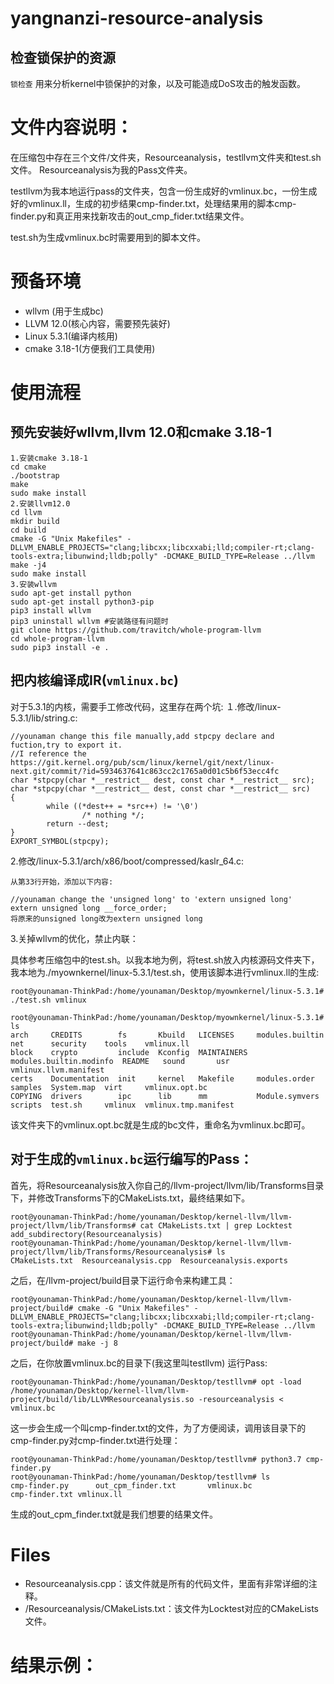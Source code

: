 # yangnanzi-resource-analysis
检查锁保护的资源
---
`锁检查` 用来分析kernel中锁保护的对象，以及可能造成DoS攻击的触发函数。 

# 文件内容说明：
在压缩包中存在三个文件/文件夹，Resourceanalysis，testllvm文件夹和test.sh文件。
Resourceanalysis为我的Pass文件夹。

testllvm为我本地运行pass的文件夹，包含一份生成好的vmlinux.bc，一份生成好的vmlinux.ll，生成的初步结果cmp-finder.txt，处理结果用的脚本cmp-finder.py和真正用来找新攻击的out_cmp_fider.txt结果文件。

test.sh为生成vmlinux.bc时需要用到的脚本文件。


# 预备环境
- wllvm (用于生成bc)
- LLVM 12.0(核心内容，需要预先装好)
- Linux 5.3.1(编译内核用)
- cmake 3.18-1(方便我们工具使用)

# 使用流程
## 预先安装好wllvm,llvm 12.0和cmake 3.18-1
```shell
1.安装cmake 3.18-1
cd cmake
./bootstrap
make
sudo make install
2.安装llvm12.0
cd llvm
mkdir build
cd build
cmake -G "Unix Makefiles" -DLLVM_ENABLE_PROJECTS="clang;libcxx;libcxxabi;lld;compiler-rt;clang-tools-extra;libunwind;lldb;polly" -DCMAKE_BUILD_TYPE=Release ../llvm
make -j4
sudo make install
3.安装wllvm
sudo apt-get install python
sudo apt-get install python3-pip
pip3 install wllvm
pip3 uninstall wllvm #安装路径有问题时
git clone https://github.com/travitch/whole-program-llvm
cd whole-program-llvm
sudo pip3 install -e .
```

## 把内核编译成IR(`vmlinux.bc`)

对于5.3.1的内核，需要手工修改代码，这里存在两个坑:
１.修改/linux-5.3.1/lib/string.c:

```shell
//younaman change this file manually,add stpcpy declare and fuction,try to export it.
//I reference the https://git.kernel.org/pub/scm/linux/kernel/git/next/linux-next.git/commit/?id=5934637641c863cc2c1765a0d01c5b6f53ecc4fc
char *stpcpy(char *__restrict__ dest, const char *__restrict__ src);
char *stpcpy(char *__restrict__ dest, const char *__restrict__ src)
{
        while ((*dest++ = *src++) != '\0')
                /* nothing */;
        return --dest;
}
EXPORT_SYMBOL(stpcpy);
```
2.修改/linux-5.3.1/arch/x86/boot/compressed/kaslr_64.c:
```shell
从第33行开始，添加以下内容:

//younaman change the 'unsigned long' to 'extern unsigned long'
extern unsigned long __force_order;
将原来的unsigned long改为extern unsigned long
```
3.关掉wllvm的优化，禁止内联：

具体参考压缩包中的test.sh。以我本地为例，将test.sh放入内核源码文件夹下，我本地为./myownkernel/linux-5.3.1/test.sh，使用该脚本进行vmlinux.ll的生成:

```shell
root@younaman-ThinkPad:/home/younaman/Desktop/myownkernel/linux-5.3.1# ./test.sh vmlinux

root@younaman-ThinkPad:/home/younaman/Desktop/myownkernel/linux-5.3.1# ls
arch     CREDITS        fs       Kbuild   LICENSES     modules.builtin          net      security    tools    vmlinux.ll
block    crypto         include  Kconfig  MAINTAINERS  modules.builtin.modinfo  README   sound       usr      vmlinux.llvm.manifest
certs    Documentation  init     kernel   Makefile     modules.order            samples  System.map  virt     vmlinux.opt.bc
COPYING  drivers        ipc      lib      mm           Module.symvers           scripts  test.sh     vmlinux  vmlinux.tmp.manifest
```
该文件夹下的vmlinux.opt.bc就是生成的bc文件，重命名为vmlinux.bc即可。

## 对于生成的`vmlinux.bc`运行编写的Pass：
首先，将Resourceanalysis放入你自己的/llvm-project/llvm/lib/Transforms目录下，并修改Transforms下的CMakeLists.txt，最终结果如下。
```shell
root@younaman-ThinkPad:/home/younaman/Desktop/kernel-llvm/llvm-project/llvm/lib/Transforms# cat CMakeLists.txt | grep Locktest
add_subdirectory(Resourceanalysis)
root@younaman-ThinkPad:/home/younaman/Desktop/kernel-llvm/llvm-project/llvm/lib/Transforms/Resourceanalysis# ls
CMakeLists.txt  Resourceanalysis.cpp  Resourceanalysis.exports
```
之后，在/llvm-project/build目录下运行命令来构建工具：
``` shell
root@younaman-ThinkPad:/home/younaman/Desktop/kernel-llvm/llvm-project/build# cmake -G "Unix Makefiles" -DLLVM_ENABLE_PROJECTS="clang;libcxx;libcxxabi;lld;compiler-rt;clang-tools-extra;libunwind;lldb;polly" -DCMAKE_BUILD_TYPE=Release ../llvm
root@younaman-ThinkPad:/home/younaman/Desktop/kernel-llvm/llvm-project/build# make -j 8
```

之后，在你放置vmlinux.bc的目录下(我这里叫testllvm) 运行Pass:
``` shell
root@younaman-ThinkPad:/home/younaman/Desktop/testllvm# opt -load /home/younaman/Desktop/kernel-llvm/llvm-project/build/lib/LLVMResourceanalysis.so -resourceanalysis < vmlinux.bc
```
这一步会生成一个叫cmp-finder.txt的文件，为了方便阅读，调用该目录下的cmp-finder.py对cmp-finder.txt进行处理：
``` shell
root@younaman-ThinkPad:/home/younaman/Desktop/testllvm# python3.7 cmp-finder.py
root@younaman-ThinkPad:/home/younaman/Desktop/testllvm# ls
cmp-finder.py      out_cpm_finder.txt       vmlinux.bc
cmp-finder.txt vmlinux.ll
```
生成的out_cpm_finder.txt就是我们想要的结果文件。
# Files
- Resourceanalysis.cpp：该文件就是所有的代码文件，里面有非常详细的注释。
- /Resourceanalysis/CMakeLists.txt：该文件为Locktest对应的CMakeLists文件。
# 结果示例：
